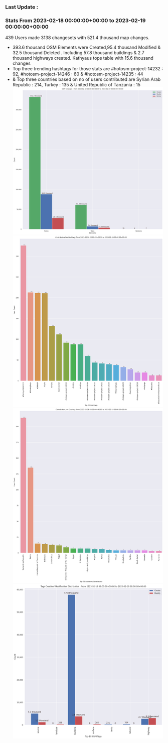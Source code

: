 ### Last Update :

### Stats From 2023-02-18 00:00:00+00:00 to 2023-02-19 00:00:00+00:00

439 Users made 3138 changesets with 521.4 thousand map changes.
- 393.6 thousand OSM Elements were Created,95.4 thousand Modified & 32.5 thousand Deleted . Including 57.8 thousand buildings & 2.7 thousand highways created. Kathyaus tops table with 15.6 thousand changes
- Top three trending hashtags for those stats are #hotosm-project-14232 : 92, #hotosm-project-14246 : 60 & #hotosm-project-14235 : 44
-  & Top three countries based on no of users contributed are Syrian Arab Republic : 214, Turkey : 135 & United Republic of Tanzania : 15
![Alt text](./charts/osm_changes.png) 
![Alt text](./charts/users_per_hashtag.png) 
![Alt text](./charts/users_per_country.png) 
![Alt text](./charts/tags.png) 
